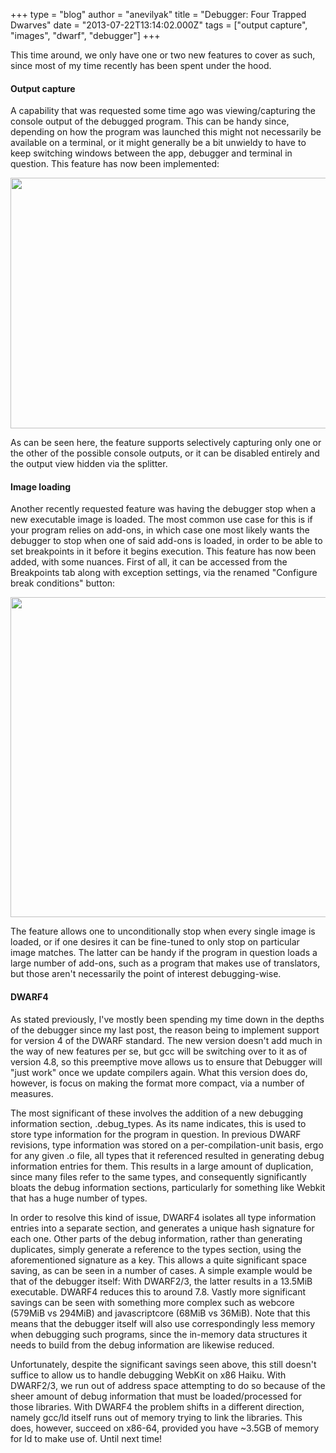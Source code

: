 +++
type = "blog"
author = "anevilyak"
title = "Debugger: Four Trapped Dwarves"
date = "2013-07-22T13:14:02.000Z"
tags = ["output capture", "images", "dwarf", "debugger"]
+++

This time around, we only have one or two new features to cover as such, since most of my time recently has been spent under the hood.

<!--more-->

<h4>Output capture</h4>
A capability that was requested some time ago was viewing/capturing the console output of the debugged program. This can be handy since, depending on how the program was launched this might not necessarily be available on a terminal, or it might generally be a bit unwieldy to have to keep switching windows between the app, debugger and terminal in question. This feature has now been implemented:
<p>
<a href="/files/output_capture.png"><img width="640" height="401" src="/files/output_capture.png" /></a>
<p>
As can be seen here, the feature supports selectively capturing only one or the other of the possible console outputs, or it can be disabled entirely and the output view hidden via the splitter.

<h4>Image loading</h4>

Another recently requested feature was having the debugger stop when a new executable image is loaded. The most common use case for this is if your program relies on add-ons, in which case one most likely wants the debugger to stop when one of said add-ons is loaded, in order to be able to set breakpoints in it before it begins execution. This feature has now been added, with some nuances. First of all, it can be accessed from the Breakpoints tab along with exception settings, via the renamed "Configure break conditions" button:
<p>
<a href="/files/stop_0.png"><img width="640" height="512" src="/files/stop_0.png" /></a>
<p>
The feature allows one to unconditionally stop when every single image is loaded, or if one desires it can be fine-tuned to only stop on particular image matches. The latter can be handy if the program in question loads a large number of add-ons, such as a program that makes use of translators, but those aren't necessarily the point of interest debugging-wise.

<h4>DWARF4</h4>

As stated previously, I've mostly been spending my time down in the depths of the debugger since my last post, the reason being to implement support for version 4 of the DWARF standard. The new version doesn't add much in the way of new features per se, but gcc will be switching over to it as of version 4.8, so this preemptive move allows us to ensure that Debugger will "just work" once we update compilers again. What this version does do, however, is focus on making the format more compact, via a number of measures.
<p>
The most significant of these involves the addition of a new debugging information section, .debug_types. As its name indicates, this is used to store type information for the program in question. In previous DWARF revisions, type information was stored on a per-compilation-unit basis, ergo for any given .o file, all types that it referenced resulted in generating debug information entries for them. This results in a large amount of duplication, since many files refer to the same types, and consequently significantly bloats the debug information sections, particularly for something like Webkit that has a huge number of types.
<p>
In order to resolve this kind of issue, DWARF4 isolates all type information entries into a separate section, and generates a unique hash signature for each one. Other parts of the debug information, rather than generating duplicates, simply generate a reference to the types section, using the aforementioned signature as a key. This allows a quite significant space saving, as can be seen in a number of cases. A simple example would be that of the debugger itself: With DWARF2/3, the latter results in a 13.5MiB executable. DWARF4 reduces this to around 7.8. Vastly more significant savings can be seen with something more complex such as webcore (579MiB vs 294MiB) and javascriptcore (68MiB vs 36MiB). Note that this means that the debugger itself will also use correspondingly less memory when debugging such programs, since the in-memory data structures it needs to build from the debug information are likewise reduced.
<p>
Unfortunately, despite the significant savings seen above, this still doesn't suffice to allow us to handle debugging WebKit on x86 Haiku. With DWARF2/3, we run out of address space attempting to do so because of the sheer amount of debug information that must be loaded/processed for those libraries. With DWARF4 the problem shifts in a different direction, namely gcc/ld itself runs out of memory trying to link the libraries. This does, however, succeed on x86-64, provided you have ~3.5GB of memory for ld to make use of. Until next time!